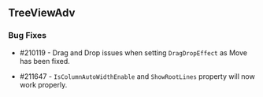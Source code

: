 ## TreeViewAdv

### Bug Fixes

* \#210119 - Drag and Drop issues when setting `DragDropEffect` as Move has been fixed.

* \#211647 - `IsColumnAutoWidthEnable` and `ShowRootLines` property will now work properly.